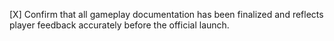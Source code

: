[X] Confirm that all gameplay documentation has been finalized and reflects player feedback accurately before the official launch.